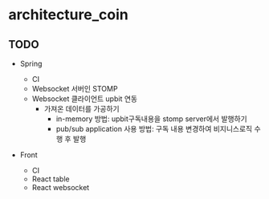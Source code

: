# architecture_coin


## TODO

- Spring
  - CI
  - Websocket 서버인 STOMP
  - Websocket 클라이언트 upbit 연동
    - 가져온 데이터를 가공하기
      - in-memory 방법: upbit구독내용을 stomp server에서 발행하기
      - pub/sub application 사용 방법: 구독 내용 변경하여 비지니스로직 수행 후 발행

- Front
  - CI
  - React table
  - React websocket
